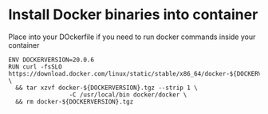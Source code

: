 # Install Docker binaries into container
Place into your DOckerfile if you need to run docker commands inside your container
```docker
ENV DOCKERVERSION=20.0.6
RUN curl -fsSLO https://download.docker.com/linux/static/stable/x86_64/docker-${DOCKERVERSION}.tgz \
  && tar xzvf docker-${DOCKERVERSION}.tgz --strip 1 \
                 -C /usr/local/bin docker/docker \
  && rm docker-${DOCKERVERSION}.tgz
  ```